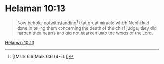 # Helaman 10:13

> Now behold, <u>notwithstanding</u>[^a] that great miracle which Nephi had done in telling them concerning the death of the chief judge, they did harden their hearts and did not hearken unto the words of the Lord.

[Helaman 10:13](https://www.churchofjesuschrist.org/study/scriptures/bofm/hel/10?lang=eng&id=p13#p13)


[^a]: [[Mark 6.6|Mark 6:6 (4-6).]]
